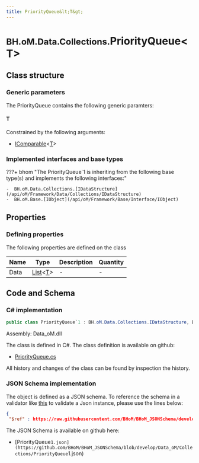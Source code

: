 ```yaml
---
title: PriorityQueue&lt;T&gt;
---
```


# <small>BH.oM.Data.Collections.</small>**PriorityQueue&lt;T&gt;**



## Class structure

### Generic parameters

The PriorityQueue contains the following generic paramters:

#### T

Constrained by the following arguments:

- [IComparable](https://learn.microsoft.com/en-us/dotnet/api/System.IComparable-1?view=netstandard-2.0)&lt;[T](https://learn.microsoft.com/en-us/dotnet/api/System.IComparable-1?view=netstandard-2.0#t)&gt;

### Implemented interfaces and base types

???+ bhom "The PriorityQueue`1 is inheriting from the following base type(s) and implements the following interfaces:"

    -  BH.oM.Data.Collections.[IDataStructure](/api/oM/Framework/Data/Collections/IDataStructure)
    -  BH.oM.Base.[IObject](/api/oM/Framework/Base/Interface/IObject)


## Properties



### Defining properties

The following properties are defined on the class

| Name             | Type             | Description      | Quantity         |
|------------------|------------------|------------------|------------------|
| Data | [List](https://learn.microsoft.com/en-us/dotnet/api/System.Collections.Generic.List-1?view=netstandard-2.0)&lt;[T](#t)&gt; | - | - |


## Code and Schema

### C# implementation

``` C# title="C#"
public class PriorityQueue`1 : BH.oM.Data.Collections.IDataStructure, BH.oM.Base.IObject
```

Assembly: Data_oM.dll

The class is defined in C#. The class definition is available on github:

- [PriorityQueue.cs](https://github.com/BHoM/BHoM/blob/develop/Data_oM/Collections\PriorityQueue.cs)

All history and changes of the class can be found by inspection the history.
### JSON Schema implementation

The object is defined as a JSON schema. To reference the schema in a validator like [this](https://www.jsonschemavalidator.net/) to validate a Json instance, please use the lines below:

``` json title="JSON Schema"
{
 "$ref" : https://raw.githubusercontent.com/BHoM/BHoM_JSONSchema/develop/Data_oM/Collections/PriorityQueue`1.json}
```

The JSON Schema is available on github here:

- [PriorityQueue`1.json](https://github.com/BHoM/BHoM_JSONSchema/blob/develop/Data_oM/Collections/PriorityQueue`1.json)
